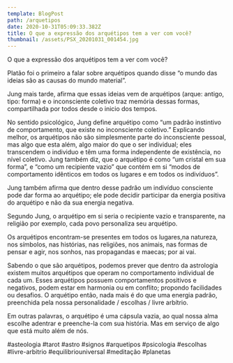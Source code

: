 ```yaml
---
template: BlogPost
path: /arquetipos
date: 2020-10-31T05:09:33.382Z
title: O que a expressão dos arquétipos tem a ver com você?
thumbnail: /assets/PSX_20201031_001454.jpg
---
```

O que a expressão dos arquétipos tem a ver com você?

Platão foi o primeiro a falar sobre arquétipos quando disse “o mundo das ideias são as causas do mundo material”.

Jung mais tarde, afirma que essas ideias vem de arquétipos (arque: antigo, tipo: forma) e o inconsciente coletivo traz memória dessas formas, compartilhada por todos desde o inicio dos tempos.

No sentido psicológico, Jung define arquétipo como “um padrão instintivo de comportamento, que existe no inconsciente coletivo.” Explicando melhor, os arquétipos não são simplesmente parte do inconsciente pessoal, mas algo que esta além, algo maior do que o ser individual; eles transcendem o individuo e têm uma forma independente de existência, no nível coletivo. Jung também diz, que o arquétipo é como “um cristal em sua forma”, e “como um recipiente vazio” que contém em si “modos de comportamento idênticos em todos os lugares e em todos os indivíduos”.

Jung também afirma que dentro desse padrão um indivíduo consciente pode dar forma ao arquétipo; ele pode decidir participar da energia positiva do arquétipo e não da sua energia negativa.

Segundo Jung, o arquétipo em si seria o recipiente vazio e transparente, na religião por exemplo, cada povo personaliza seu arquétipo.

Os arquétipos encontram-se presentes em todos os lugares,na natureza, nos símbolos, nas histórias, nas religiões, nos animais, nas formas de pensar e agir, nos sonhos, nas propagandas e maecas; por ai vai.

Sabendo o que são arquétipos, podemos prever que dentro da astrologia existem muitos arquétipos que operam no comportamento individual de cada um. Esses arquétipos possuem comportamentos positivos e negativos, podem estar em harmonia ou em conflito; propondo facilidades ou desafios.
O arquétipo então, nada mais é do que uma energia padrão, preenchida pela nossa personalidade / escolhas / livre arbítrio.

Em outras palavras, o arquétipo é uma cápsula vazia, ao qual nossa alma escolhe adentrar e preenche-la com sua história.
Mas em serviço de algo que está muito além de nós.

#asteologia #tarot #astro #signos #arquetipos #psicologia #escolhas #livre-arbitrio #equilibriouniversal #meditação #planetas
